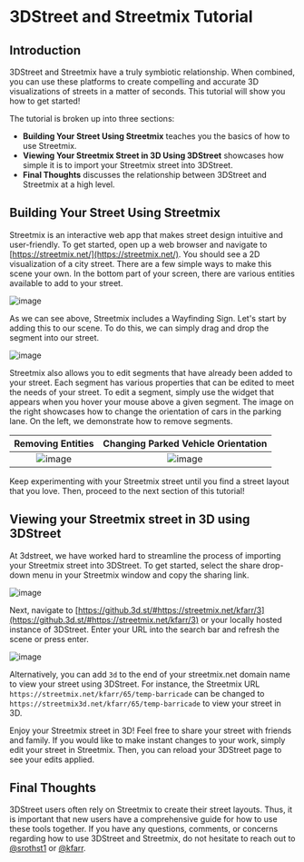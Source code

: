 # 3DStreet and Streetmix Tutorial

## Introduction

3DStreet and Streetmix have a truly symbiotic relationship. When combined, you can use these platforms to create compelling and accurate 3D visualizations of streets in a matter of seconds. This tutorial will show you how to get started!

The tutorial is broken up into three sections:
- **Building Your Street Using Streetmix** teaches you the basics of how to use Streetmix.
- **Viewing Your Streetmix Street in 3D Using 3DStreet** showcases how simple it is to import your Streetmix street into 3DStreet.
- **Final Thoughts** discusses the relationship between 3DStreet and Streetmix at a high level.

## Building Your Street Using Streetmix

Streetmix is an interactive web app that makes street design intuitive and user-friendly. To get started, open up a web browser and navigate to [https://streetmix.net/](https://streetmix.net/). You should see a 2D visualization of a city street. There are a few simple ways to make this scene your own. In the bottom part of your screen, there are various entities available to add to your street.

![image](https://user-images.githubusercontent.com/39531367/141915497-54f8fa4a-7393-4a7b-85a7-8e2ce8f754a6.png)

As we can see above, Streetmix includes a Wayfinding Sign. Let's start by adding this to our scene. To do this, we can simply drag and drop the segment into our street.

![image](https://user-images.githubusercontent.com/39531367/141921622-8416595b-89d2-4058-8d8b-384bf47db9dc.png)

Streetmix also allows you to edit segments that have already been added to your street. Each segment has various properties that can be edited to meet the needs of your street. To edit a segment, simply use the widget that appears when you hover your mouse above a given segment. The image on the right showcases how to change the orientation of cars in the parking lane. On the left, we demonstrate how to remove segments. 

Removing Entities          |  Changing Parked Vehicle Orientation
:-------------------------:|:-------------------------:
![image](https://user-images.githubusercontent.com/39531367/141921901-c3057289-9e3f-41f8-b5c5-efb8f7dfced6.png)  |  ![image](https://user-images.githubusercontent.com/39531367/142090051-8dcf4b9b-ee7e-48d1-acb6-044b0a3b247d.png)

Keep experimenting with your Streetmix street until you find a street layout that you love. Then, proceed to the next section of this tutorial!

## Viewing your Streetmix street in 3D using 3DStreet

At 3dstreet, we have worked hard to streamline the process of importing your Streetmix street into 3DStreet. To get started, select the share drop-down menu in your Streetmix window and copy the sharing link.

![image](https://user-images.githubusercontent.com/39531367/142091286-a8653e6f-4f64-44dc-9920-33f23a4cf6ad.png)

Next, navigate to [https://github.3d.st/#https://streetmix.net/kfarr/3](https://github.3d.st/#https://streetmix.net/kfarr/3) or your locally hosted instance of 3DStreet. Enter your URL into the search bar and refresh the scene or press enter. 

![image](https://user-images.githubusercontent.com/39531367/142097255-daf93b77-1281-4aa8-a52c-b47c47496f59.png)

Alternatively, you can add `3d` to the end of your streetmix.net domain name to view your street using 3DStreet. For instance, the Streetmix URL `https://streetmix.net/kfarr/65/temp-barricade` can be changed to `https://streetmix3d.net/kfarr/65/temp-barricade` to view your street in 3D.

Enjoy your Streetmix street in 3D! Feel free to share your street with friends and family. If you would like to make instant changes to your work, simply edit your street in Streetmix. Then, you can reload your 3DStreet page to see your edits applied. 

## Final Thoughts

3DStreet users often rely on Streetmix to create their street layouts. Thus, it is important that new users have a comprehensive guide for how to use these tools together. If you have any questions, comments, or concerns regarding how to use 3DStreet and Streetmix, do not hesitate to reach out to [@srothst1](https://github.com/srothst1) or [@kfarr](https://github.com/kfarr).
